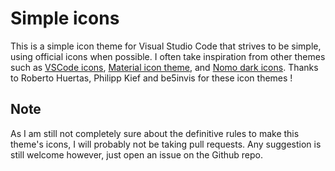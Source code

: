 # Simple icons

This is a simple icon theme for Visual Studio Code that strives to be simple, using official icons when possible.
I often take inspiration from other themes such as [VSCode icons](https://github.com/robertohuertasm/vscode-icons), [Material icon theme](https://github.com/PKief/vscode-extension-material-icon-theme), and [Nomo dark icons](https://github.com/be5invis/vscode-iconset).
Thanks to Roberto Huertas, Philipp Kief and be5invis for these icon themes !

## Note

As I am still not completely sure about the definitive rules to make this theme's icons, I will probably not be taking pull requests.
Any suggestion is still welcome however, just open an issue on the Github repo.